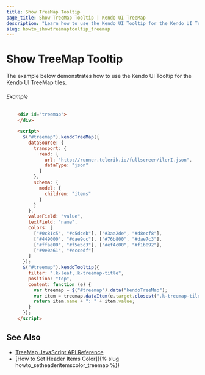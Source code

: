 ```yaml
---
title: Show TreeMap Tooltip
page_title: Show TreeMap Tooltip | Kendo UI TreeMap
description: "Learn how to use the Kendo UI Tooltip for the Kendo UI TreeMap tiles."
slug: howto_showtreemaptooltip_treemap
---
```


# Show TreeMap Tooltip

The example below demonstrates how to use the Kendo UI Tooltip for the Kendo UI TreeMap tiles.

###### Example

```html
    <div id="treemap">
    </div>

    <script>
      $("#treemap").kendoTreeMap({
        dataSource: {
          transport: {
            read: {
              url: "http://runner.telerik.io/fullscreen/ilerI.json",
              dataType: "json"
            }
          },
          schema: {
            model: {
              children: "items"
            }
          }
        },
        valueField: "value",
        textField: "name",
        colors: [
          ["#0c81c5", "#c5dceb"], ["#3aa2de", "#d8ecf8"],
          ["#449000", "#dae9cc"], ["#76b800", "#dae7c3"],
          ["#ffae00", "#f5e5c3"], ["#ef4c00", "#f1b092"],
          ["#9e0a61", "#eccedf"]
        ]
      });
      $("#treemap").kendoTooltip({
        filter: ".k-leaf,.k-treemap-title",
        position: "top",
        content: function (e) {
          var treemap = $("#treemap").data("kendoTreeMap");
          var item = treemap.dataItem(e.target.closest(".k-treemap-tile"));
          return item.name + ": " + item.value;
        }
      });
    </script>
```

## See Also

* [TreeMap JavaScript API Reference](/api/javascript/dataviz/ui/treemap)
* [How to Set Header Items Color]({% slug howto_setheaderitemscolor_treemap %})
